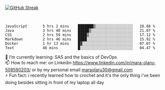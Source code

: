 

[![GitHub Streak](https://streak-stats.demolab.com?user=MaraxD&theme=tokyonight)](https://git.io/streak-stats)
 
 
 <br/>

<!--START_SECTION:waka-->

```text
JavaScript       5 hrs 2 mins    ███████▒░░░░░░░░░░░░░░░░░   28.88 %
Java             3 hrs 40 mins   █████▒░░░░░░░░░░░░░░░░░░░   21.07 %
CSS              2 hrs 59 mins   ████▒░░░░░░░░░░░░░░░░░░░░   17.12 %
Markdown         2 hrs 46 mins   ████░░░░░░░░░░░░░░░░░░░░░   15.92 %
Docker           1 hr 13 mins    █▓░░░░░░░░░░░░░░░░░░░░░░░   07.07 %
Text             46 mins         █░░░░░░░░░░░░░░░░░░░░░░░░   04.47 %
```

<!--END_SECTION:waka-->
<!--[![willianrod's wakatime stats](https://github-readme-stats.vercel.app/api/wakatime?username=MaraxD)](https://github.com/anuraghazra/github-readme-stats)-->

🌱 I’m currently learning: SAS and the basics of DevOps<br/>
📫 How to reach me: on Linkedin https://www.linkedin.com/in/mara-olaru-508590203/ or by my personal email maraolaru30@gmail.com <br/>
⚡ Fun fact: i recently learned how to crochet and it's the only thing i've been doing besides sitting in front of my laptop all day <br/>
 
